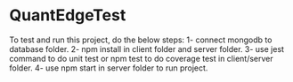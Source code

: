 # QuantEdgeTest
To test and run this project, do the below steps:
1- connect mongodb to database folder.
2- npm install in client folder and server folder.
3- use jest command to do unit test or npm test to do coverage test in client/server folder.
4- use npm start in server folder to run project.